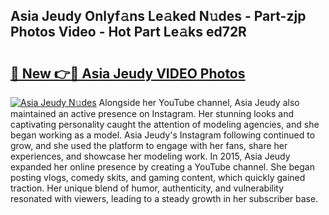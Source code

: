 ## Asia Jeudy Onlyf𝚊ns Le𝚊ked N𝚞des - Part-zjp Photos Video - Hot Part Le𝚊ks ed72R

# <h2><a href="http://ac32864.deff.icu/?id=Asia+Jeudy">🔗 New 👉🔴 Asia Jeudy VIDEO Photos</a></h2>

[![Asia Jeudy N𝚞des](https://i.imgur.com/rIISA9y.gif)](http://ac32864.deff.icu/?id=Asia+Jeudy)
Alongside her YouTube channel, Asia Jeudy also maintained an active presence on Instagram. Her stunning looks and captivating personality caught the attention of modeling agencies, and she began working as a model. Asia Jeudy's Instagram following continued to grow, and she used the platform to engage with her fans, share her experiences, and showcase her modeling work. In 2015, Asia Jeudy expanded her online presence by creating a YouTube channel. She began posting vlogs, comedy skits, and gaming content, which quickly gained traction. Her unique blend of humor, authenticity, and vulnerability resonated with viewers, leading to a steady growth in her subscriber base.
